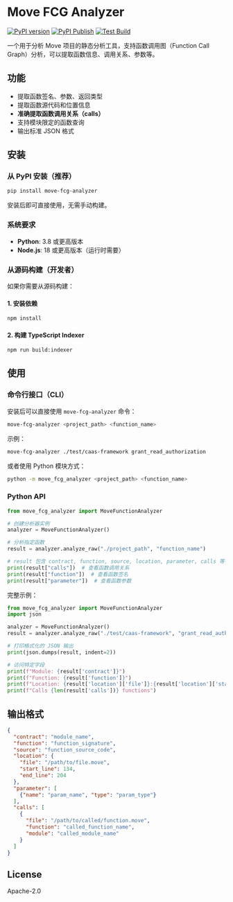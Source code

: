 # Move FCG Analyzer

[![PyPI version](https://badge.fury.io/py/move-fcg-analyzer.svg)](https://badge.fury.io/py/move-fcg-analyzer)
[![PyPI Publish](https://github.com/YOUR_USERNAME/move-fcg-analyzer/actions/workflows/publish-to-pypi.yml/badge.svg)](https://github.com/YOUR_USERNAME/move-fcg-analyzer/actions/workflows/publish-to-pypi.yml)
[![Test Build](https://github.com/YOUR_USERNAME/move-fcg-analyzer/actions/workflows/test-build.yml/badge.svg)](https://github.com/YOUR_USERNAME/move-fcg-analyzer/actions/workflows/test-build.yml)

一个用于分析 Move 项目的静态分析工具，支持函数调用图（Function Call Graph）分析，可以提取函数信息、调用关系、参数等。

## 功能

- 提取函数签名、参数、返回类型
- 提取函数源代码和位置信息
- **准确提取函数调用关系（calls）**
- 支持模块限定的函数查询
- 输出标准 JSON 格式

## 安装

### 从 PyPI 安装（推荐）

```bash
pip install move-fcg-analyzer
```

安装后即可直接使用，无需手动构建。

### 系统要求

- **Python**: 3.8 或更高版本
- **Node.js**: 18 或更高版本（运行时需要）

### 从源码构建（开发者）

如果你需要从源码构建：

#### 1. 安装依赖

```bash
npm install
```

#### 2. 构建 TypeScript Indexer

```bash
npm run build:indexer
```

## 使用

### 命令行接口（CLI）

安装后可以直接使用 `move-fcg-analyzer` 命令：

```bash
move-fcg-analyzer <project_path> <function_name>
```

示例：
```bash
move-fcg-analyzer ./test/caas-framework grant_read_authorization
```

或者使用 Python 模块方式：
```bash
python -m move_fcg_analyzer <project_path> <function_name>
```

### Python API

```python
from move_fcg_analyzer import MoveFunctionAnalyzer

# 创建分析器实例
analyzer = MoveFunctionAnalyzer()

# 分析指定函数
result = analyzer.analyze_raw("./project_path", "function_name")

# result 包含 contract, function, source, location, parameter, calls 等字段
print(result["calls"])  # 查看函数调用关系
print(result["function"])  # 查看函数签名
print(result["parameter"])  # 查看函数参数
```

完整示例：
```python
from move_fcg_analyzer import MoveFunctionAnalyzer
import json

analyzer = MoveFunctionAnalyzer()
result = analyzer.analyze_raw("./test/caas-framework", "grant_read_authorization")

# 打印格式化的 JSON 输出
print(json.dumps(result, indent=2))

# 访问特定字段
print(f"Module: {result['contract']}")
print(f"Function: {result['function']}")
print(f"Location: {result['location']['file']}:{result['location']['start_line']}")
print(f"Calls {len(result['calls'])} functions")
```

## 输出格式

```json
{
  "contract": "module_name",
  "function": "function_signature",
  "source": "function_source_code",
  "location": {
    "file": "/path/to/file.move",
    "start_line": 134,
    "end_line": 204
  },
  "parameter": [
    {"name": "param_name", "type": "param_type"}
  ],
  "calls": [
    {
      "file": "/path/to/called/function.move",
      "function": "called_function_name",
      "module": "called_module_name"
    }
  ]
}
```

## License

Apache-2.0
